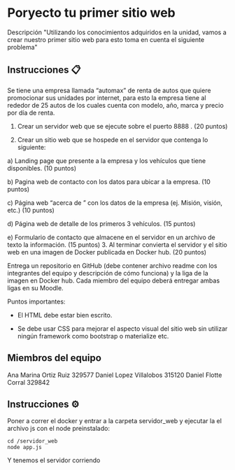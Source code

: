 # Poryecto tu primer sitio web

Descripción "Utilizando los conocimientos adquiridos en la unidad, vamos a crear nuestro primer sitio web para esto toma en cuenta el siguiente problema"

## Instrucciones 📋

Se tiene una empresa llamada “automax” de renta de autos que quiere promocionar sus unidades por internet, para esto la empresa tiene al rededor de 25 autos de los cuales cuenta con modelo, año, marca y precio por día de renta. 

1. Crear un servidor web que se ejecute sobre el puerto 8888 . (20 puntos)

2. Crear un sitio web que se hospede en el servidor que contenga lo siguiente:

 a) Landing page que presente a la empresa y los vehículos que tiene disponibles. (10 puntos)

 b) Pagina web de contacto con los datos para ubicar a la empresa. (10 puntos)

 c) Página web “acerca de ” con los datos de la empresa (ej. Misión, visión, etc.)  (10 puntos)

 d) Página web de detalle de los primeros 3 vehículos.  (15 puntos)

 e) Formulario de contacto que almacene en el servidor en un archivo de texto la información. (15 puntos)
3. Al terminar convierta el servidor y el sitio web en una imagen de Docker publicada en Docker hub. (20 puntos)

Entrega un repositorio en GitHub (debe contener archivo readme con los integrantes del equipo y descripción de cómo funciona) y la liga de la imagen en Docker hub. Cada miembro del equipo deberá entregar ambas ligas en su Moodle.

Puntos importantes:

 * El HTML debe estar bien escrito.

 * Se debe usar CSS para mejorar el aspecto visual del sitio web sin utilizar ningún framework como bootstrap o materialize etc.
 
## Miembros del equipo

Ana Marina Ortiz Ruiz 329577
Daniel Lopez Villalobos 315120
Daniel Flotte Corral 329842

## Instrucciones ⚙️

Poner a correr el docker y entrar a la carpeta servidor_web y ejecutar la el archivo js con el node preinstalado:

```
cd /servidor_web
node app.js
```

Y tenemos el servidor corriendo


